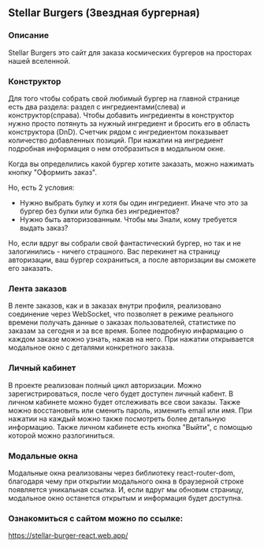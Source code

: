 ## Stellar Burgers (Звездная бургерная)

### Описание

Stellar Burgers это сайт для заказа космических бургеров на просторах нашей вселенной.

### Конструктор

Для того чтобы собрать свой любимый бургер на главной странице есть два раздела: раздел с ингредиентами(слева) и конструктор(справа). Чтобы добавить ингредиенты в конструктор нужно просто потянуть за нужный ингредиент и бросить его в область конструктора (DnD). Счетчик рядом с ингредиентом показывает количество добавленных позиций. При нажатии на ингредиент подробная информация о нем отобразиться в модальном окне. 

Когда вы определились какой бургер хотите заказать, можно нажимать кнопку "Оформить заказ".

Но, есть 2 условия:

- Нужно выбрать булку и хотя бы один ингредиент. Иначе что это за бургер без булки или булка без ингредиентов?
- Нужно быть авторизованным. Чтобы мы Знали, кому требуется выдать заказ?

Но, если вдруг вы собрали свой фантастический бургер, но так и не залогинились - ничего страшного. Вас перекинет на страницу авторизации, ваш бургер сохраниться, а после авторизации вы сможете его заказать.

### Лента заказов

В ленте заказов, как и в заказах внутри профиля, реализовано соединение через WebSocket, что позволяет в режиме реального времени получать данные о заказах пользователей, статистике по заказам за сегодня и за все время. Более подробную инфармацию о каждом заказе можно узнать, нажав на него. При нажатии открывается модальное окно с деталями конкретного заказа.

### Личный кабинет

В проекте реализован полный цикл авторизации.
Можно зарегистрироваться, после чего будет доступен личный кабент.
В личном кабинете можно будет отслеживать все свои заказы. Также можно восстановить или сменить пароль, изменить email или имя. При нажатии на каждый можно также посмотреть более детальную информацию. Также личном кабинете есть кнопка "Выйти", с помощью которой можно разлогиниться.

### Модальные окна

Модальные окна реализованы через библиотеку react-router-dom, благодаря чему при открытии модального окна в браузерной строке появляется уникальная ссылка. И, если вдруг мы обновим страницу, модальное окно останется открытым и информация будет доступна. 

### Ознакомиться с сайтом можно по ссылке:

https://stellar-burger-react.web.app/
